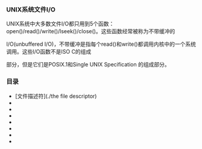 ### UNIX系统文件I/O

  UNIX系统中大多数文件I/O都只用到5个函数： open()/read()/write()/lseek()/close()。这些函数经常被称为不带缓冲的
  
  I/O(unbuffered I/O)，不带缓冲是指每个read()和write()都调用内核中的一个系统调用。这些I/O函数不是ISO C的组成
  
  部分，但是它们是POSIX.1和Single UNIX Specification 的组成部分。
  

### 目录

* [文件描述符](./the file descriptor)
* [](#)
* [](#)
* [](#)
* [](#)
* [](#)
* [](#)
* [](#)
